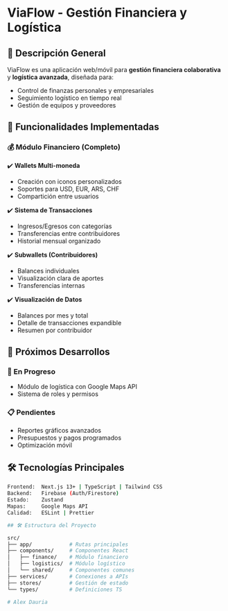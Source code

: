 # ViaFlow - Gestión Financiera y Logística

## 📌 Descripción General

ViaFlow es una aplicación web/móvil para **gestión financiera colaborativa** y **logística avanzada**, diseñada para:
- Control de finanzas personales y empresariales
- Seguimiento logístico en tiempo real
- Gestión de equipos y proveedores

## 🎯 Funcionalidades Implementadas

### 💰 Módulo Financiero (Completo)
✔️ **Wallets Multi-moneda**  
- Creación con iconos personalizados  
- Soportes para USD, EUR, ARS, CHF  
- Compartición entre usuarios  

✔️ **Sistema de Transacciones**  
- Ingresos/Egresos con categorías  
- Transferencias entre contribuidores  
- Historial mensual organizado  

✔️ **Subwallets (Contribuidores)**  
- Balances individuales  
- Visualización clara de aportes  
- Transferencias internas  

✔️ **Visualización de Datos**  
- Balances por mes y total  
- Detalle de transacciones expandible  
- Resumen por contribuidor  

## 🚧 Próximos Desarrollos

### 📅 En Progreso
- Módulo de logística con Google Maps API
- Sistema de roles y permisos

### 📋 Pendientes
- Reportes gráficos avanzados
- Presupuestos y pagos programados
- Optimización móvil

## 🛠 Tecnologías Principales

```bash
Frontend:  Next.js 13+ | TypeScript | Tailwind CSS  
Backend:   Firebase (Auth/Firestore)  
Estado:    Zustand  
Mapas:     Google Maps API  
Calidad:   ESLint | Prettier  

## 🛠 Estructura del Proyecto

src/
├── app/            # Rutas principales
├── components/     # Componentes React
│   ├── finance/    # Módulo financiero
│   ├── logistics/  # Módulo logístico
│   └── shared/     # Componentes comunes
├── services/       # Conexiones a APIs
├── stores/         # Gestión de estado
└── types/          # Definiciones TS

# Alex Dauria